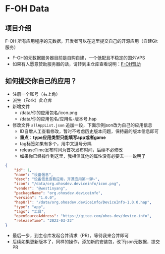 # F-OH Data

## 项目介绍

F-OH 所有应用程序的元数据，开发者可以在这里提交自己的开源应用（自建Git服务）

- F-OH的元数据服务器目前是自购自建，一个低配且不稳定的国外VPS
- 如果有人愿意赞助服务器的话，请转到主仓库查看说明：[F-OH赞助](https://gitee.com/ohos-dev/f-oh#%E8%B5%9E%E5%8A%A9%E6%89%93%E8%B5%8F)

## 如何提交你自己的应用？

- 注册一个账号（右上角）
- 派生（Fork）此仓库
- 新增文件
   - /data/你的应用包名/icon.png
   - /data/你的应用包名/应用名-版本号.hap
- 修改文件 `allAppList.json` 追加一段，下面示例json改为自己的应用信息
  - ID自增人工查看修改，暂时不考虑历史版本问题，保持最的版本信息即可
  - **重点：type应用类型只能填写app或者game**
  - tag标签如果有多个，用中文逗号分隔
  - releaseTime发布时间为首次发布时间，后续不必修改
  - 如果你已经操作到这里，我相信其他的属性没有必要去一一说明了
```json
{
    "id": 1,
    "name": "设备信息",
    "desc": "设备信息查看应用，开源应用第一弹~",
    "icon": "/data/org.ohosdev.deviceinfo/icon.png",
    "vender": "@westinyang",
    "packageName": "org.ohosdev.deviceinfo",
    "version": "1.0.0",
    "hapUrl": "/data/org.ohosdev.deviceinfo/DeviceInfo-1.0.0.hap",
    "type": "app",
    "tags": "工具",
    "openSourceAddress": "https://gitee.com/ohos-dev/device-info",
    "releaseTime": "2023-03-22"
}
```
- 最后一步，到主仓库发起合并请求（PR），等待我来合并即可
- 后续如果更新版本了，同样的操作，添加新的安装包，改下json元数据，提交PR
